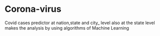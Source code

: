 # Corona-virus
Covid cases predictor at nation,state and city_ level also at the state level makes the analysis by using algorithms of Machine Learning
